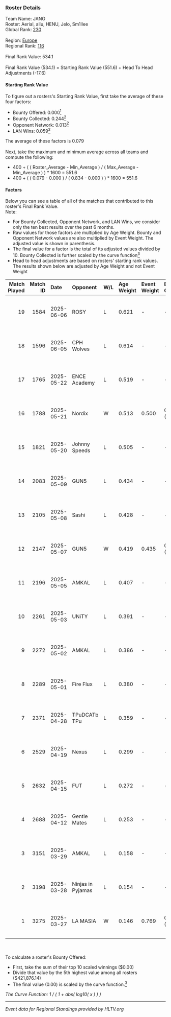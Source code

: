 ### Roster Details<br />
Team Name: JANO<br />
Roster: Aerial, allu, HENU, Jelo, Sm1llee<br />
Global Rank: [230](../../standings_global_2025_09_01.md)<br />
<br />
Region: [Europe]( ../../standings_europe_2025_09_01.md)<br />
Regional Rank: [116]( ../../standings_europe_2025_09_01.md)<br />
<br />
Final Rank Value:  534.1<br />
<br />
Final Rank Value (534.1) = Starting Rank Value (551.6) + Head To Head Adjustments (-17.6)<br />

#### Starting Rank Value<br />
To figure out a rosters's Starting Rank Value, first take the average of these four factors:<br />
- Bounty Offered: 0.000[<sup>1</sup>](#table2)
- Bounty Collected: 0.244[<sup>2</sup>](#table1)
- Opponent Network: 0.013[<sup>2</sup>](#table1)
- LAN Wins: 0.059[<sup>2</sup>](#table1)

The average of these factors is 0.079<br />
<br />
Next, take the maximum and minimum average across all teams and compute the following:<br />
- 400 + ( ( Roster_Average - Min_Average ) / ( Max_Average - Min_Average ) ) * 1600 = 551.6
- 400 + ( ( 0.079 - 0.000 ) / ( 0.834 - 0.000 ) ) * 1600 = 551.6


#### Factors<br />
Below you can see a table of all of the matches that contributed to this roster's Final Rank Value.<br />
Note:<br />

- For Bounty Collected, Opponent Network, and LAN Wins, we consider only the ten best results over the past 6 months.
- Raw values for those factors are multiplied by Age Weight. Bounty and Opponent Network values are also multiplied by Event Weight. The adjusted value is shown in parenthesis.
- The final value for a factor is the total of its adjusted values divided by 10. Bounty Collected is further scaled by the curve function[<sup>3</sup>](#curveFunction)
- Head to head adjustments are based on rosters' starting rank values. The results shown below are adjusted by Age Weight and not Event Weight
<span id="table1"></span><br />


| Match Played | Match ID | Date       | Opponent          | W/L | Age Weight | Event Weight | Bounty Collected | Opponent Network | LAN Wins  | H2H Adj. | Roster                            |
| -: | -: | :- | :- | :- | :- | :- | :- | :- | :- | -: | :- |
|           19 |     1584 | 2025-06-06 | ROSY              | L   | 0.621      | -            | -                | -                | -         |    -8.03 | Aerial, allu, HENU, Jelo, Sm1llee |
|           18 |     1596 | 2025-06-05 | CPH Wolves        | L   | 0.614      | -            | -                | -                | -         |    -3.68 | Aerial, allu, HENU, Jelo, Sm1llee |
|           17 |     1765 | 2025-05-22 | ENCE Academy      | L   | 0.519      | -            | -                | -                | -         |    -3.91 | Aerial, allu, HENU, Jelo, Sm1llee |
|           16 |     1788 | 2025-05-21 | Nordix            | W   | 0.513      | 0.500        | 0.000 (0.000)    | 0.033 (0.009)    | 1 (0.513) |     5.03 | Aerial, allu, HENU, Jelo, Sm1llee |
|           15 |     1821 | 2025-05-20 | Johnny Speeds     | L   | 0.505      | -            | -                | -                | -         |    -1.80 | Aerial, allu, HENU, Jelo, Sm1llee |
|           14 |     2083 | 2025-05-09 | GUN5              | L   | 0.434      | -            | -                | -                | -         |    -1.49 | Aerial, allu, HENU, Jelo, Sm1llee |
|           13 |     2105 | 2025-05-08 | Sashi             | L   | 0.428      | -            | -                | -                | -         |    -1.28 | Aerial, allu, HENU, Jelo, Sm1llee |
|           12 |     2147 | 2025-05-07 | GUN5              | W   | 0.419      | 0.435        | 0.041 (0.008)    | 0.658 (0.120)    | 0 (0.000) |    11.85 | Aerial, allu, HENU, Jelo, Sm1llee |
|           11 |     2196 | 2025-05-05 | AMKAL             | L   | 0.407      | -            | -                | -                | -         |    -2.95 | Aerial, allu, HENU, Jelo, Sm1llee |
|           10 |     2261 | 2025-05-03 | UNiTY             | L   | 0.391      | -            | -                | -                | -         |    -3.76 | Aerial, allu, HENU, Jelo, Sm1llee |
|            9 |     2272 | 2025-05-02 | AMKAL             | L   | 0.386      | -            | -                | -                | -         |    -2.97 | Aerial, allu, HENU, Jelo, Sm1llee |
|            8 |     2289 | 2025-05-01 | Fire Flux         | L   | 0.380      | -            | -                | -                | -         |    -2.79 | Aerial, allu, HENU, Jelo, Sm1llee |
|            7 |     2371 | 2025-04-28 | TPuDCATb TPu      | L   | 0.359      | -            | -                | -                | -         |    -1.92 | Aerial, allu, HENU, Jelo, Sm1llee |
|            6 |     2529 | 2025-04-19 | Nexus             | L   | 0.299      | -            | -                | -                | -         |    -0.84 | Aerial, allu, HENU, Jelo, Sm1llee |
|            5 |     2632 | 2025-04-15 | FUT               | L   | 0.272      | -            | -                | -                | -         |    -0.65 | Aerial, allu, HENU, Jelo, Sm1llee |
|            4 |     2688 | 2025-04-12 | Gentle Mates      | L   | 0.253      | -            | -                | -                | -         |    -0.06 | Aerial, allu, HENU, Jelo, Sm1llee |
|            3 |     3151 | 2025-03-29 | AMKAL             | L   | 0.158      | -            | -                | -                | -         |    -1.23 | Aerial, allu, HENU, Jelo, Sm1llee |
|            2 |     3198 | 2025-03-28 | Ninjas in Pyjamas | L   | 0.154      | -            | -                | -                | -         |    -0.04 | Aerial, allu, HENU, Jelo, Sm1llee |
|            1 |     3275 | 2025-03-27 | LA MASIA          | W   | 0.146      | 0.769        | 0.005 (0.001)    | 0.014 (0.002)    | 0 (0.000) |     2.95 | Aerial, allu, HENU, Jelo, Sm1llee |

<br />
<span id="table2"></span><br />
To calculate a roster's Bounty Offered:<br />

- First, take the sum of their top 10 scaled winnings ($0.00)
- Divide that value by the 5th highest value among all rosters ($421,876.14)
- The final value (0.00) is scaled by the curve function.[<sup>3</sup>](#curveFunction)

<span id="curveFunction"></span>_The Curve Function: 1 / ( 1 + abs( log10( x ) ) )_<br />

---
_Event data for Regional Standings provided by HLTV.org_<br />
